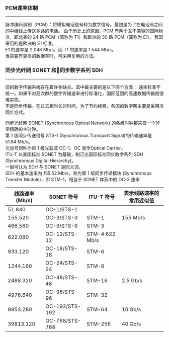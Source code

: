 ### PCM速率体制

-------------------
脉冲编码调制（PCM）：将模拟电话信号转为数字信号。最初是为了在电话局之间的中继线上传送多路的电话。
由于历史上的原因，PCM 有两个互不兼容的国际标准，即北美的 24 路 PCM（简称为 T1）和欧洲的 30 路 PCM（简称为 E1）。我国采用的是欧洲的 E1 标准。  
E1 的速率是 2.048 Mb/s，而 T1 的速率是 1.544 Mb/s。  
当需要有更高的数据率时，可采用复用的方法。

### 同步光纤网 SONET 和同步数字系列 SDH 

-------------------
旧的数字传输系统存在着许多缺点。其中最主要的是以下两个方面： 
速率标准不统一。如果不对高次群的数字传输速率进行标准化，国际范围的高速数据传输就很难实现。  
不是同步传输。在过去相当长的时间，为了节约经费，各国的数字网主要是采用准同步方式。  

同步光纤网 SONET (Synchronous Optical Network) 的各级时钟都来自一个非常精确的主时钟。  
第 1 级同步传送信号 STS-1 (Synchronous Transport Signal)的传输速率是 51.84 Mb/s。  
光信号则称为第 1 级光载波 OC-1，OC 表示Optical Carrier。  
ITU-T 以美国标准 SONET 为基础，制订出国际标准同步数字系列 SDH (Synchronous Digital Hierarchy)。  
一般可认为 SDH 与 SONET 是同义词。  
SDH 的基本速率为 155.52 Mb/s，称为第 1 级同步传递模块 (Synchronous Transfer Module)，即 STM-1，相当于 SONET 体系中的 OC-3 速率


|线路速率(Mb/s)|SONET 符号|	ITU-T 符号|	表示线路速率的常用近似值|
|-------------|----------|-----------|----------------------|
| 51.840|	OC-1/STS-1| 	|	   |
|155.520|	OC-3/STS-3|	STM-1|	155 Mb/s|
|466.560|	OC-9/STS-9|	STM-3	|   |
|622.080|	OC-12/STS-12|	STM-4	622 Mb/s|
|933.120|	OC-18/STS-18|	STM-6|	  |
|1244.160|	OC-24/STS-24|	STM-8|	 |
|2488.320|	OC-48/STS-48|	STM-16|	2.5 Gb/s|
|4976.640|	OC-96/STS-96|	STM-32|	 |
|9953.280|	OC-192/STS-192|	STM-64|	10 Gb/s|
|39813.120| 	OC-768/STS-768| 	STM-256| 	40 Gb/s| 

